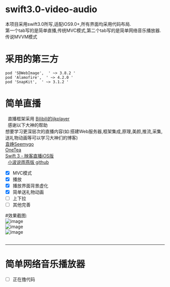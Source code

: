  # swift3.0-video-audio<br/>
 本项目采用swift3.0所写,适配iOS9.0+,所有界面均采用代码布局. <br/>
 第一个tab写的是简单直播,传统MVC模式,第二个tab写的是简单网络音乐播放器.传说MVVM模式     <br/>
 # 采用的第三方 <br/>
    pod 'SDWebImage',  ' ~> 3.8.2 ' 
    pod 'Alamofire',  ' ~> 4.2.0 ' 
    pod 'SnapKit',  ' ~> 3.1.2 ' 
 # 简单直播 <br/>
   直播框架采用 [ Bilibili的ijkplayer ]( https://github.com/Bilibili/ijkplayer)  <br/>
   感谢以下大神的帮助 <br/>
   想要学习更深层次的直播内容(如:搭建Web服务器,框架集成,原理,美颜,推流,采集,送礼物动画等可以学习大神们的博客)    <br/>
    [ 袁峥Seemygo ]( http://www.jianshu.com/u/b09c3959ab3b)   <br/>
    [ OneTea ]( http://www.jianshu.com/u/fd4f9c1d72e2)    <br/>
    [ Swift 3 - 映客直播iOS版 ]( http://www.swiftv.cn/course/itdrunk0)    <br/>
    [ 小波说雨燕版 github]( https://github.com/yagamis)    <br/>
   
 - [x] MVC模式<br/>
 - [x] 播放<br/>
 - [x] 播放界面背景虚化<br/>
 - [x] 简单送礼物动画<br/>
 - [ ] 上下拉<br/>
 - [ ] 其他完善 <br/>
 
 #效果截图:<br/>
 ![image](https://github.com/pheromone/swift3.0-video-audio/blob/master/video1.png) <br/>
 ![image](https://github.com/pheromone/swift3.0-video-audio/blob/master/video2.png) <br/>
 ![image](https://github.com/pheromone/swift3.0-video-audio/blob/master/video3.png) <br/>
 <br/>
 
 ----
# 简单网络音乐播放器 <br/>
- [ ] 正在撸代码 <br/>
